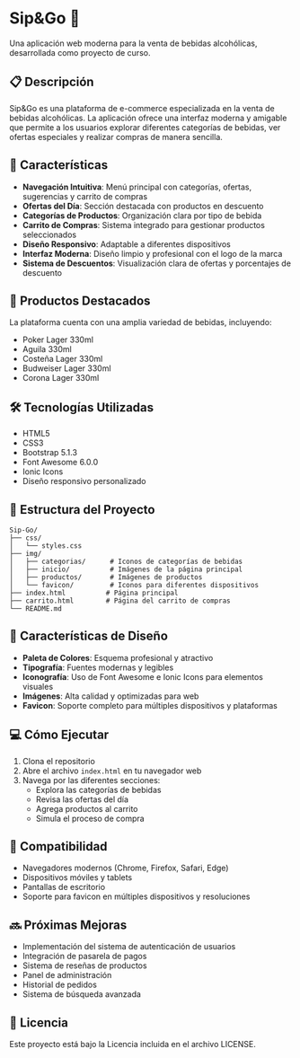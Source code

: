 # Sip&Go 🍺

Una aplicación web moderna para la venta de bebidas alcohólicas, desarrollada como proyecto de curso.

## 📋 Descripción

Sip&Go es una plataforma de e-commerce especializada en la venta de bebidas alcohólicas. La aplicación ofrece una interfaz moderna y amigable que permite a los usuarios explorar diferentes categorías de bebidas, ver ofertas especiales y realizar compras de manera sencilla.

## 🚀 Características

- **Navegación Intuitiva**: Menú principal con categorías, ofertas, sugerencias y carrito de compras
- **Ofertas del Día**: Sección destacada con productos en descuento
- **Categorías de Productos**: Organización clara por tipo de bebida
- **Carrito de Compras**: Sistema integrado para gestionar productos seleccionados
- **Diseño Responsivo**: Adaptable a diferentes dispositivos
- **Interfaz Moderna**: Diseño limpio y profesional con el logo de la marca
- **Sistema de Descuentos**: Visualización clara de ofertas y porcentajes de descuento

## 💎 Productos Destacados

La plataforma cuenta con una amplia variedad de bebidas, incluyendo:
- Poker Lager 330ml
- Aguila 330ml
- Costeña Lager 330ml
- Budweiser Lager 330ml
- Corona Lager 330ml

## 🛠️ Tecnologías Utilizadas

- HTML5
- CSS3
- Bootstrap 5.1.3
- Font Awesome 6.0.0
- Ionic Icons
- Diseño responsivo personalizado

## 📁 Estructura del Proyecto

```
Sip-Go/
├── css/
│   └── styles.css
├── img/
│   ├── categorias/      # Iconos de categorías de bebidas
│   ├── inicio/          # Imágenes de la página principal
│   ├── productos/       # Imágenes de productos
│   └── favicon/         # Iconos para diferentes dispositivos
├── index.html          # Página principal
├── carrito.html        # Página del carrito de compras
└── README.md
```

## 🎨 Características de Diseño

- **Paleta de Colores**: Esquema profesional y atractivo
- **Tipografía**: Fuentes modernas y legibles
- **Iconografía**: Uso de Font Awesome e Ionic Icons para elementos visuales
- **Imágenes**: Alta calidad y optimizadas para web
- **Favicon**: Soporte completo para múltiples dispositivos y plataformas

## 💻 Cómo Ejecutar

1. Clona el repositorio
2. Abre el archivo `index.html` en tu navegador web
3. Navega por las diferentes secciones:
   - Explora las categorías de bebidas
   - Revisa las ofertas del día
   - Agrega productos al carrito
   - Simula el proceso de compra

## 📱 Compatibilidad

- Navegadores modernos (Chrome, Firefox, Safari, Edge)
- Dispositivos móviles y tablets
- Pantallas de escritorio
- Soporte para favicon en múltiples dispositivos y resoluciones

## 🔜 Próximas Mejoras

- Implementación del sistema de autenticación de usuarios
- Integración de pasarela de pagos
- Sistema de reseñas de productos
- Panel de administración
- Historial de pedidos
- Sistema de búsqueda avanzada

## 📄 Licencia

Este proyecto está bajo la Licencia incluida en el archivo LICENSE.
